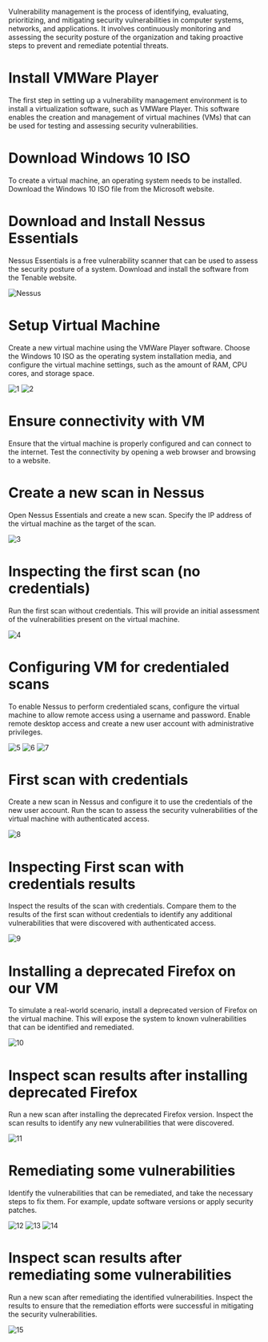 Vulnerability management is the process of identifying, evaluating, prioritizing, and mitigating security vulnerabilities in computer systems, networks, and applications. It involves continuously monitoring and assessing the security posture of the organization and taking proactive steps to prevent and remediate potential threats.

# Install VMWare Player
The first step in setting up a vulnerability management environment is to install a virtualization software, such as VMWare Player. This software enables the creation and management of virtual machines (VMs) that can be used for testing and assessing security vulnerabilities.

# Download Windows 10 ISO
To create a virtual machine, an operating system needs to be installed. Download the Windows 10 ISO file from the Microsoft website.
# Download and Install Nessus Essentials
Nessus Essentials is a free vulnerability scanner that can be used to assess the security posture of a system. Download and install the software from the Tenable website.

![Nessus](https://github.com/user-attachments/assets/463a667c-0ec2-481c-98fa-98d1c2fadb76)
# Setup Virtual Machine
Create a new virtual machine using the VMWare Player software. Choose the Windows 10 ISO as the operating system installation media, and configure the virtual machine settings, such as the amount of RAM, CPU cores, and storage space.

![1](https://github.com/user-attachments/assets/aeaf102d-9154-4091-8b76-97e9edc347ba)
![2](https://github.com/user-attachments/assets/bcc1d2c7-55e6-4836-847e-31a0bb5417c4)
# Ensure connectivity with VM
Ensure that the virtual machine is properly configured and can connect to the internet. Test the connectivity by opening a web browser and browsing to a website.

# Create a new scan in Nessus
Open Nessus Essentials and create a new scan. Specify the IP address of the virtual machine as the target of the scan.

![3](https://github.com/user-attachments/assets/bcd4871c-27bd-4c01-a685-6bdd92fc05e1)

# Inspecting the first scan (no credentials)
Run the first scan without credentials. This will provide an initial assessment of the vulnerabilities present on the virtual machine.

![4](https://github.com/user-attachments/assets/eec125c7-3555-4c6b-bd9e-79e096804da4)

# Configuring VM for credentialed scans
To enable Nessus to perform credentialed scans, configure the virtual machine to allow remote access using a username and password. Enable remote desktop access and create a new user account with administrative privileges.

![5](https://github.com/user-attachments/assets/caa1b409-0dde-4557-96fc-2efe724d4ba0)
![6](https://github.com/user-attachments/assets/b4789440-89cf-4800-bdf1-8b82ee27cadf)
![7](https://github.com/user-attachments/assets/a3a37d73-cb9c-47a6-8c70-4af3c0019e96)

# First scan with credentials
Create a new scan in Nessus and configure it to use the credentials of the new user account. Run the scan to assess the security vulnerabilities of the virtual machine with authenticated access.

![8](https://github.com/user-attachments/assets/e4b7cd24-26bf-4851-9b7a-fbc0f609bf58)

# Inspecting First scan with credentials results
Inspect the results of the scan with credentials. Compare them to the results of the first scan without credentials to identify any additional vulnerabilities that were discovered with authenticated access.

![9](https://github.com/user-attachments/assets/382da6cb-b574-4595-9922-43a90d03e667)

# Installing a deprecated Firefox on our VM
To simulate a real-world scenario, install a deprecated version of Firefox on the virtual machine. This will expose the system to known vulnerabilities that can be identified and remediated.

![10](https://github.com/user-attachments/assets/8c6e0034-b0b7-42a8-b8db-d668d584d1cc)

# Inspect scan results after installing deprecated Firefox
Run a new scan after installing the deprecated Firefox version. Inspect the scan results to identify any new vulnerabilities that were discovered.

![11](https://github.com/user-attachments/assets/2650d175-101d-47e9-bcbc-88c6029f4f39)

# Remediating some vulnerabilities
Identify the vulnerabilities that can be remediated, and take the necessary steps to fix them. For example, update software versions or apply security patches.

![12](https://github.com/user-attachments/assets/1d20aa52-0e61-43a4-bd65-90e3e7152a9e)
![13](https://github.com/user-attachments/assets/89a5be23-26ee-412a-b18c-f4cb466361c3)
![14](https://github.com/user-attachments/assets/91254208-8bb3-4dd3-803b-8af9ef8f5298)

# Inspect scan results after remediating some vulnerabilities
Run a new scan after remediating the identified vulnerabilities. Inspect the results to ensure that the remediation efforts were successful in mitigating the security vulnerabilities.

![15](https://github.com/user-attachments/assets/78c200ae-b5d4-48c8-8ac5-1016ecc70ecf)











